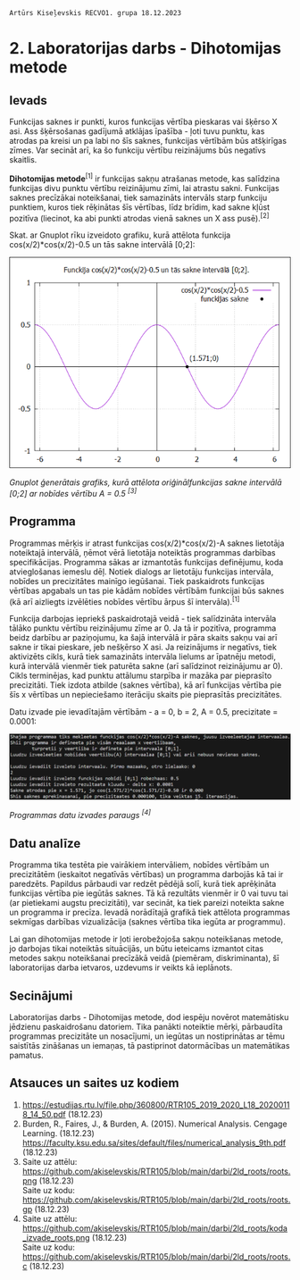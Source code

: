     Artūrs Kiseļevskis RECVO1. grupa 18.12.2023
# 2. Laboratorijas darbs - Dihotomijas metode
## Ievads
Funkcijas saknes ir punkti, kuros funkcijas vērtība pieskaras vai šķērso X asi. Ass šķērsošanas gadījumā atklājas īpašība - ļoti tuvu punktu, kas atrodas pa kreisi un pa labi no šīs saknes, funkcijas vērtībām būs atšķirīgas zīmes. Var secināt arī, ka šo funkciju vērtību reizinājums būs negatīvs skaitlis.

**Dihotomijas metode**<sup>[1]</sup> ir funkcijas sakņu atrašanas metode, kas salīdzina funkcijas divu punktu vērtību reizinājumu zīmi, lai atrastu sakni. Funkcijas saknes precīzākai noteikšanai, tiek samazināts intervāls starp funkciju punktiem, kuros tiek rēķinātas šīs vērtības, līdz brīdim, kad sakne kļūst pozitīva (liecinot, ka abi punkti atrodas vienā saknes un X ass pusē).<sup>[2]</sup>

Skat. ar Gnuplot rīku izveidoto grafiku, kurā attēlota funkcija cos(x/2)*cos(x/2)-0.5 un tās sakne intervālā [0;2]:

![Alt text](roots.png)

*Gnuplot ģenerātais grafiks, kurā attēlota oriģinālfunkcijas sakne intervālā [0;2] ar nobīdes vērtību A = 0.5 <sup>[3]</sup>*

## Programma

Programmas mērķis ir atrast funkcijas cos(x/2)*cos(x/2)-A saknes lietotāja noteiktajā intervālā, ņēmot vērā lietotāja noteiktās programmas darbības specifikācijas.
Programma sākas ar izmantotās funkcijas definējumu, koda atvieglošanas iemeslu dēļ. Notiek dialogs ar lietotāju funkcijas intervāla, nobīdes un precizitātes mainīgo iegūšanai. Tiek paskaidrots funkcijas vērtības apgabals un tas pie kādām nobīdes vērtībām funkcijai būs saknes (kā arī aizliegts izvēlēties nobīdes vērtību ārpus šī intervāla).<sup>[1]</sup>

Funkcija darbojas iepriekš paskaidrotajā veidā - tiek salīdzināta intervāla tālāko punktu vērtību reizinājumu zīme ar 0. Ja tā ir pozitīva, programma beidz darbību ar paziņojumu, ka šajā intervālā ir pāra skaits sakņu vai arī sakne ir tikai pieskare, jeb nešķērso X asi. Ja reizinājums ir negatīvs, tiek aktivizēts cikls, kurā tiek samazināts intervāla lielums ar īpatnēju metodi, kurā intervālā vienmēr tiek paturēta sakne (arī salīdzinot reizinājumu ar 0). Cikls terminējas, kad punktu attālumu starpība ir mazāka par pieprasīto precizitāti. Tiek izdota atbilde (saknes vērtība), kā arī funkcijas vērtība pie šīs x vērtības un nepieciešamo iterāciju skaits pie pieprasītās precizitātes.

Datu izvade pie ievadītajām vērtībām - a = 0, b = 2, A = 0.5, precizitate = 0.0001:

![Alt text](koda_izvade_roots.png)

*Programmas datu izvades paraugs <sup>[4]</sup>*

## Datu analīze

Programma tika testēta pie vairākiem intervāliem, nobīdes vērtībām un precizitātēm (ieskaitot negatīvās vērtības) un programma darbojās kā tai ir paredzēts. Papildus pārbaudi var redzēt pēdējā solī, kurā tiek aprēķināta funkcijas vērtība pie iegūtās saknes. Tā kā rezultāts vienmēr ir 0 vai tuvu tai (ar pietiekami augstu precizitāti), var secināt, ka tiek pareizi noteikta sakne un programma ir precīza. Ievadā norādītajā grafikā tiek attēlota programmas sekmīgas darbības vizualizācija (saknes vērtība tika iegūta ar programmu).

Lai gan dihotomijas metode ir ļoti ierobežojoša sakņu noteikšanas metode, jo darbojas tikai noteiktās situācijās, un būtu ieteicams izmantot citas metodes sakņu noteikšanai precīzākā veidā (piemēram, diskriminanta), šī laboratorijas darba ietvaros, uzdevums ir veikts kā ieplānots.

## Secinājumi

Laboratorijas darbs - Dihotomijas metode, dod iespēju novērot matemātisku jēdzienu paskaidrošanu datoriem. Tika panākti noteiktie mērķi, pārbaudīta programmas precizitāte un nosacījumi, un iegūtas un nostiprinātas ar tēmu saistītās zināšanas un iemaņas, tā pastiprinot datormācības un matemātikas pamatus.

## Atsauces un saites uz kodiem
1. https://estudijas.rtu.lv/file.php/360800/RTR105_2019_2020_L18_20200118_14_50.pdf (18.12.23)
1. Burden, R., Faires, J., & Burden, A. (2015). Numerical Analysis. Cengage Learning. (18.12.23)
https://faculty.ksu.edu.sa/sites/default/files/numerical_analysis_9th.pdf (18.12.23)
1. Saite uz attēlu: https://github.com/akiselevskis/RTR105/blob/main/darbi/2ld_roots/roots.png (18.12.23) \
   Saite uz kodu: https://github.com/akiselevskis/RTR105/blob/main/darbi/2ld_roots/roots.gp (18.12.23)
1. Saite uz attēlu: https://github.com/akiselevskis/RTR105/blob/main/darbi/2ld_roots/koda_izvade_roots.png (18.12.23) \
   Saite uz kodu: https://github.com/akiselevskis/RTR105/blob/main/darbi/2ld_roots/roots.c (18.12.23)

